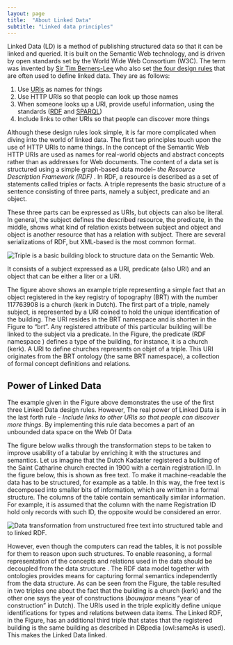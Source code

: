 ```yaml
---
layout: page
title:  "About Linked Data"
subtitle: "Linked data principles"
---
```


Linked Data (LD) is a method of publishing structured data so that it can be linked and queried.
It is built on the Semantic Web technology, and is driven by open standards set by the World
Wide Web Consortium (W3C). The term was  invented by [Sir Tim Berners-Lee](https://en.wikipedia.org/wiki/Tim_Berners-Lee) who also set [the four
design rules](https://www.w3.org/DesignIssues/LinkedData.html) that are often used to define linked data. They are as follows:

1. Use [URIs](https://en.wikipedia.org/wiki/Uniform_Resource_Identifier) as names for things
2. Use HTTP URIs so that people can look up those names
3. When someone looks up a URI, provide useful information, using the standards  ([RDF](https://www.w3.org/RDF/) and [SPARQL](https://www.w3.org/TR/rdf-sparql-query/))
4. Include links to other URIs so that people can discover more things

Although these design rules look simple, it is far more complicated when diving into the world of linked
data. The first two principles touch upon the use of HTTP URIs to name things. In the concept of the
Semantic Web HTTP URIs are used as names for real-world objects and abstract concepts rather than as
addresses for Web documents. The content of a data set is structured using a simple graph-based data
model– *the Resource Description Framework (RDF)* . In RDF, a resource is described as a set of statements
called triples or facts. A triple represents the basic structure of a sentence consisting of three parts,
namely a subject, predicate and an object.

These three parts can be expressed as URIs, but objects can also be literal. In general, the subject
defines the described resource, the predicate, in the middle, shows what kind of relation exists between
subject and object and object is another resource that has a relation with subject. There are several
serializations of RDF, but XML-based is the most common format.

![Triple is a basic building block to structure data on the Semantic Web.](about_ld_1.png)

It consists of a subject expressed as a URI, predicate (also URI) and an object
that can be either a liter or a URI.

The figure above shows an example triple representing a simple fact that an object registered in the key
registry of topography (BRT) with the number 117763908 is a church (kerk in Dutch). The first part
of a triple, namely subject, is represented by a URI coined to hold the unique identification of
the building. The URI resides in the BRT namespace and is shorten in the Figure to “brt”.
Any registered attribute of this particular building will be linked to the subject via a predicate.
In the Figure, the predicate (RDF namespace ) defines a type of the building, for instance,
it is a church (kerk). A URI to define churches represents on objet of a triple.
This URI originates from the BRT ontology (the same BRT namespace), a collection of
formal concept definitions and relations.

## Power of Linked Data

The example given in the Figure above demonstrates the use of the first three Linked Data design rules. However,
The real power of Linked Data is in the last forth rule - *Include links to other URIs so that people can discover more things*.
By implementing this rule data becomes a part of an unbounded data space on the Web Of Data

The figure below walks through the transformation steps to be taken to improve usability of a tabular by enriching it with the structures and semantics.
Let us imagine that the Dutch Kadaster registered a building
of the Saint Catharine church erected in 1900 with a certain registration ID. In the figure below, this is shown as free text.
To make it machine-readable the data has to be structured, for example as a table. In this way, the free text is decomposed
into smaller bits of information, which are written in a formal structure. The columns of the table contain semantically
similar information. For example, it is assumed that the column with the name Registration ID hold only records with such ID,
the opposite would be considered an error.

![Data transformation from unstructured free text into structured table and to linked RDF.](about_ld_2.png) 

However, even though the computers can read the tables, it is not possible for them to reason upon such structures.
To enable reasoning, a formal representation of the concepts and relations used in the data should be decoupled from
the data structure . The RDF data model together with ontologies provides means for capturing formal semantics independently
from the data structure. As can be seen from the Figure, the table resulted in two triples one about the fact that the building
is a church (kerk) and the other one says the year of constructions (*bouwjaar* means “year of construction” in Dutch).
The URIs used in the triple explicitly define unique identifications for types and relations between data items.
The Linked RDF, in the Figure, has an additional third triple that states that the registered building is the
same building as described in DBpedia  (owl:sameAs is used). This makes the Linked Data linked.